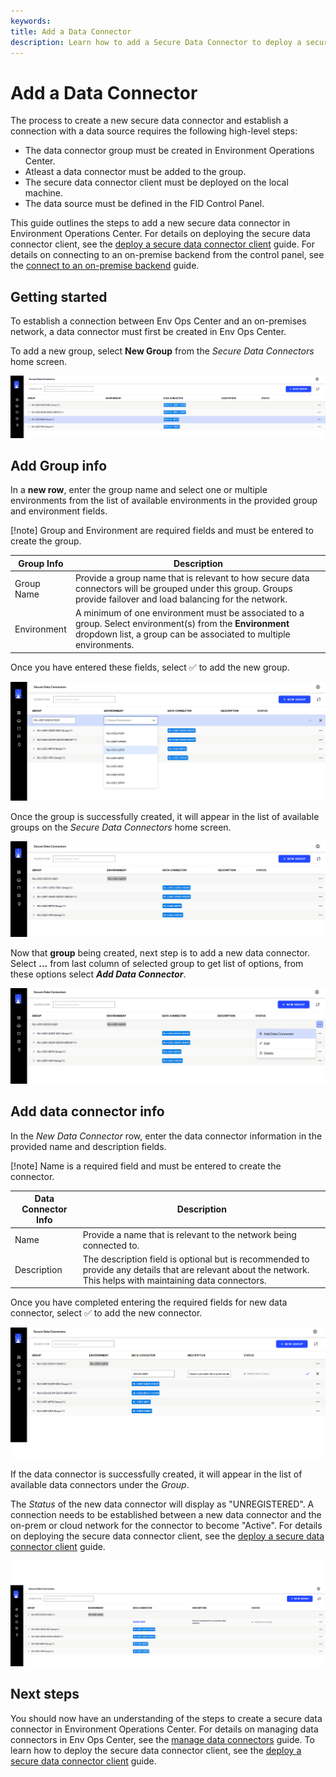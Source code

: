 ```yaml
---
keywords:
title: Add a Data Connector
description: Learn how to add a Secure Data Connector to deploy a secure tunnel for integrating data from data sources on-premises to RadiantOne FID running in the cloud environment.
---
```

# Add a Data Connector

The process to create a new secure data connector and establish a connection with a data source requires the following high-level steps:

- The data connector group must be created in Environment Operations Center.
- Atleast a data connector must be added to the group.
- The secure data connector client must be deployed on the local machine.
- The data source must be defined in the FID Control Panel. 

This guide outlines the steps to add a new secure data connector in Environment Operations Center. For details on deploying the secure data connector client, see the [deploy a secure data connector client](deploy-sdc-client.md) guide. For details on connecting to an on-premise backend from the control panel, see the [connect to an on-premise backend](...) guide.

## Getting started

To establish a connection between Env Ops Center and an on-premises network, a data connector must first be created in Env Ops Center.

To add a new group, select **New Group** from the *Secure Data Connectors* home screen.

![image description](images/new-group.png)

## Add Group info

In a **new row**, enter the group name and select one or multiple environments from the list of available environments in the provided group and environment fields.

[!note] Group and Environment are required fields and must be entered to create the group.

| Group Info | Description |
| ------------------- | ----------- |
| Group Name | Provide a group name that is relevant to how secure data connectors will be grouped under this group. Groups provide failover and load balancing for the network. |
| Environment | A minimum of one environment must be associated to a group.  Select environment(s) from the **Environment** dropdown list, a group can be associated to multiple environments. |

Once you have entered these fields, select :white_check_mark: to add the new group.

![image description](images/save-group.png)

Once the group is successfully created, it will appear in the list of available groups on the *Secure Data Connectors* home screen.

![image description](images/new-group-created.png)

Now that **group** being created, next step is to add a new data connector. Select **...** from last column of selected group to get list of options, from these options select ***Add Data Connector***.

![image description](images/add-data-connector.png)

## Add data connector info

In the *New Data Connector* row, enter the data connector information in the provided name and description fields.

[!note] Name is a required field and must be entered to create the connector.

| Data Connector Info | Description |
| ------------------- | ----------- |
| Name | Provide a name that is relevant to the network being connected to. |
| Description | The description field is optional but is recommended to provide any details that are relevant about the network. This helps with maintaining data connectors. |

Once you have completed entering the required fields for new data connector, select :white_check_mark: to add the new connector.

![image description](images/save-connector.png)

If the data connector is successfully created, it will appear in the list of available data connectors under the *Group*.

The *Status* of the new data connector will display as "UNREGISTERED". A connection needs to be established between a new data connector and the on-prem or cloud network for the connector to become "Active". For details on deploying the secure data connector client, see the [deploy a secure data connector client](deploy-sdc-client.md) guide.

![image description](images/new-connector-created.png)

## Next steps

You should now have an understanding of the steps to create a secure data connector in Environment Operations Center. For details on managing data connectors in Env Ops Center, see the [manage data connectors](manage-data-connectors.md) guide. To learn how to deploy the secure data connector client, see the [deploy a secure data connector client](deploy-sdc-client.md) guide.
